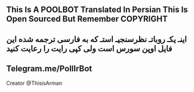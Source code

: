 This Is A POOLBOT Translated In Persian This Is Open Sourced But Remember COPYRIGHT
----------------------------------------------------------------------------------------------------
اینـ یکـ روباتـ نظرسنجیـ استـ که به فارسی ترجمه شده این فایل اوپن سورس است ولی کپی رایت را رعایت کنید
----------------------------------------------------------------------------------------------------
Telegram.me/PollIrBot
----------------------------------------------------------------------------------------------------
Creator 
@ThisisArman
